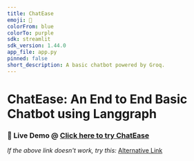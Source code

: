 ```yaml
---
title: ChatEase
emoji: 🏹
colorFrom: blue
colorTo: purple
sdk: streamlit
sdk_version: 1.44.0
app_file: app.py
pinned: false
short_description: A basic chatbot powered by Groq.
---
```


# ChatEase: An End to End Basic Chatbot using Langgraph

### 🚀 Live Demo @ [Click here to try ChatEase](https://huggingface.co/spaces/Arjuna17/basic-chat-bot)

*If the above link doesn't work, try this:* [Alternative Link](https://arjuna17-chatease-basic-chatbot.streamlit.app/)